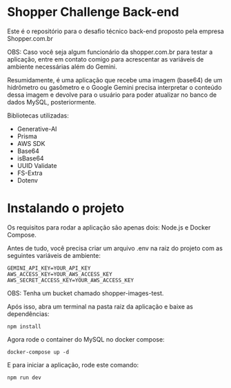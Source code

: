 # Shopper Challenge Back-end

Este é o repositório para o desafio técnico back-end proposto pela empresa Shopper.com.br

OBS: Caso você seja algum funcionário da shopper.com.br para testar a aplicação, entre em contato comigo para acrescentar as variáveis de ambiente necessárias além do Gemini. 

Resumidamente, é uma aplicação que recebe uma imagem (base64) de um hidrômetro ou gasômetro e o Google Gemini precisa interpretar o conteúdo dessa imagem e devolve para o usuário para poder atualizar no banco de dados MySQL, posteriormente.

Bibliotecas utilizadas:
- Generative-AI
- Prisma
- AWS SDK
- Base64
- isBase64
- UUID Validate 
- FS-Extra
- Dotenv


# Instalando o projeto

Os requisitos para rodar a aplicação são apenas dois: Node.js e Docker Compose.


Antes de tudo, você precisa criar um arquivo .env na raiz do projeto com as seguintes variáveis de ambiente:
 
```
GEMINI_API_KEY=YOUR_API_KEY
AWS_ACCESS_KEY=YOUR_AWS_ACCESS_KEY
AWS_SECRET_ACCESS_KEY=YOUR_AWS_ACCESS_KEY
```

OBS: Tenha um bucket chamado shopper-images-test.

Após isso, abra um terminal na pasta raiz da aplicação e baixe as dependências:

```
npm install
```

Agora rode o container do MySQL no docker compose:

```
docker-compose up -d
```

E para iniciar a aplicação, rode este comando:

```
npm run dev
```